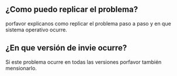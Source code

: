 ## ¿Como puedo replicar el problema?
porfavor explicanos como replicar el problema paso a paso y en que sistema operativo ocurre.
## ¿En que versión de invie ocurre?
Si este problema ocurre en todas las versiones porfavor también mensionarlo.
